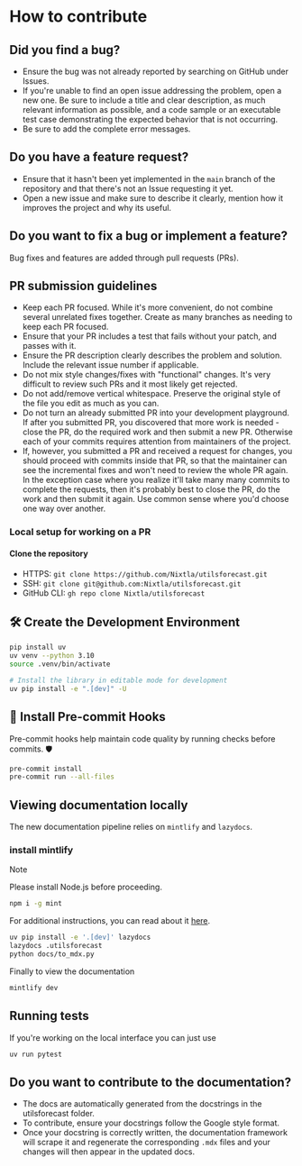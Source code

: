 # How to contribute

## Did you find a bug?

- Ensure the bug was not already reported by searching on GitHub under Issues.
- If you're unable to find an open issue addressing the problem, open a new one.
  Be sure to include a title and clear description, as much relevant information
  as possible, and a code sample or an executable test case demonstrating the
  expected behavior that is not occurring.
- Be sure to add the complete error messages.

## Do you have a feature request?

- Ensure that it hasn't been yet implemented in the `main` branch of the
  repository and that there's not an Issue requesting it yet.
- Open a new issue and make sure to describe it clearly, mention how it improves
  the project and why its useful.

## Do you want to fix a bug or implement a feature?

Bug fixes and features are added through pull requests (PRs).

## PR submission guidelines

- Keep each PR focused. While it's more convenient, do not combine several
  unrelated fixes together. Create as many branches as needing to keep each PR
  focused.
- Ensure that your PR includes a test that fails without your patch, and passes
  with it.
- Ensure the PR description clearly describes the problem and solution. Include
  the relevant issue number if applicable.
- Do not mix style changes/fixes with "functional" changes. It's very difficult
  to review such PRs and it most likely get rejected.
- Do not add/remove vertical whitespace. Preserve the original style of the file
  you edit as much as you can.
- Do not turn an already submitted PR into your development playground. If after
  you submitted PR, you discovered that more work is needed - close the PR, do
  the required work and then submit a new PR. Otherwise each of your commits
  requires attention from maintainers of the project.
- If, however, you submitted a PR and received a request for changes, you should
  proceed with commits inside that PR, so that the maintainer can see the
  incremental fixes and won't need to review the whole PR again. In the
  exception case where you realize it'll take many many commits to complete the
  requests, then it's probably best to close the PR, do the work and then submit
  it again. Use common sense where you'd choose one way over another.

### Local setup for working on a PR

#### Clone the repository

- HTTPS: `git clone https://github.com/Nixtla/utilsforecast.git`
- SSH: `git clone git@github.com:Nixtla/utilsforecast.git`
- GitHub CLI: `gh repo clone Nixtla/utilsforecast`

## 🛠️ Create the Development Environment

```bash
pip install uv
uv venv --python 3.10
source .venv/bin/activate

# Install the library in editable mode for development
uv pip install -e ".[dev]" -U
```

## 🔧 Install Pre-commit Hooks

Pre-commit hooks help maintain code quality by running checks before commits. 🛡️

```bash
pre-commit install
pre-commit run --all-files
```

## Viewing documentation locally

The new documentation pipeline relies on `mintlify` and `lazydocs`.

### install mintlify

> [!NOTE]
> Please install Node.js before proceeding.

```sh
npm i -g mint
```

For additional instructions, you can read about it [here](https://mintlify.com/docs/installation).

```sh
uv pip install -e '.[dev]' lazydocs
lazydocs .utilsforecast
python docs/to_mdx.py
```

Finally to view the documentation

```sh
mintlify dev
```

## Running tests

If you're working on the local interface you can just use

```sh
uv run pytest
```

## Do you want to contribute to the documentation?

- The docs are automatically generated from the docstrings in the utilsforecast folder.
- To contribute, ensure your docstrings follow the Google style format.
- Once your docstring is correctly written, the documentation framework will scrape it and regenerate the corresponding `.mdx` files and your changes will then appear in the updated docs.
